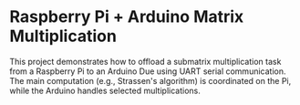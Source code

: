# Raspberry Pi + Arduino Matrix Multiplication

This project demonstrates how to offload a submatrix multiplication task from a Raspberry Pi to an Arduino Due using UART serial communication. The main computation (e.g., Strassen's algorithm) is coordinated on the Pi, while the Arduino handles selected multiplications.
